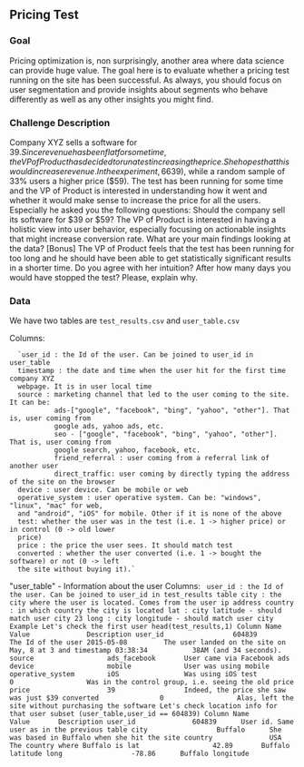 ## Pricing Test

### Goal
Pricing optimization is, non surprisingly, another area where data science can provide huge value. The goal here is to evaluate whether a pricing test running on the site has been successful. As always, you should focus on user segmentation and provide insights about segments who behave differently as well as any other insights you might find.

### Challenge Description
Company XYZ sells a software for $39. Since revenue has been flat for some time, the VP of
Product has decided to run a test increasing the price. She hopes that this would increase
revenue. In the experiment, 66% of the users have seen the old price ($39), while a random
sample of 33% users a higher price ($59).
The test has been running for some time and the VP of Product is interested in understanding
how it went and whether it would make sense to increase the price for all the users.
Especially he asked you the following questions:
       Should the company sell its software for $39 or $59?
       The VP of Product is interested in having a holistic view into user behavior, especially
       focusing on actionable insights that might increase conversion rate. What are your main
       findings looking at the data?
       [Bonus] The VP of Product feels that the test has been running for too long and he should
       have been able to get statistically significant results in a shorter time. Do you agree with
       her intuition? After how many days you would have stopped the test? Please, explain
       why.
                                                                                                    
### Data

We have two tables are `test_results.csv` and `user_table.csv`

Columns:

      `user_id : the Id of the user. Can be joined to user_id in user_table
      timestamp : the date and time when the user hit for the first time company XYZ
      webpage. It is in user local time
      source : marketing channel that led to the user coming to the site. It can be:
               ads-["google", "facebook", "bing", "yahoo", "other"]. That is, user coming from
               google ads, yahoo ads, etc.
               seo - ["google", "facebook", "bing", "yahoo", "other"]. That is, user coming from
               google search, yahoo, facebook, etc.
               friend_referral : user coming from a referral link of another user
               direct_traffic: user coming by directly typing the address of the site on the browser
      device : user device. Can be mobile or web
      operative_system : user operative system. Can be: "windows", "linux", "mac" for web,
      and "android", "iOS" for mobile. Other if it is none of the above
      test: whether the user was in the test (i.e. 1 -> higher price) or in control (0 -> old lower
      price)
      price : the price the user sees. It should match test
      converted : whether the user converted (i.e. 1 -> bought the software) or not (0 -> left
      the site without buying it).`
  "user_table" - Information about the user
Columns:
`
      user_id : the Id of the user. Can be joined to user_id in test_results table
      city : the city where the user is located. Comes from the user ip address
      country : in which country the city is located
      lat : city latitude - should match user city
                                                                                                    23
        long : city longitude - should match user city
Example
        Let's check the first user
head(test_results,1)
  Column Name             Value              Description
  user_id                 604839             The Id of the user
                          2015-05-08         The user landed on the site on May, 8 at 3 and
  timestamp
                          03:38:34           38AM (and 34 seconds).
  source                  ads_facebook       User came via Facebook ads
  device                  mobile             User was using mobile
  operative_system        iOS                Was using iOS
  test                    0                  Was in the control group, i.e. seeing the old price
  price                   39                 Indeed, the price she saw was just $39
  converted               0                  Alas, left the site without purchasing the software
        Let's check location info for that user
subset (user_table,user_id == 604839)
  Column Name          Value       Description
  user_id              604839      User id. Same user as in the previous table
  city                 Buffalo      She was based in Buffalo when she hit the site
  country              USA         The country where Buffalo is
  lat                  42.89       Buffalo latitude
  long                 -78.86      Buffalo longitude`
                                                                                                 
